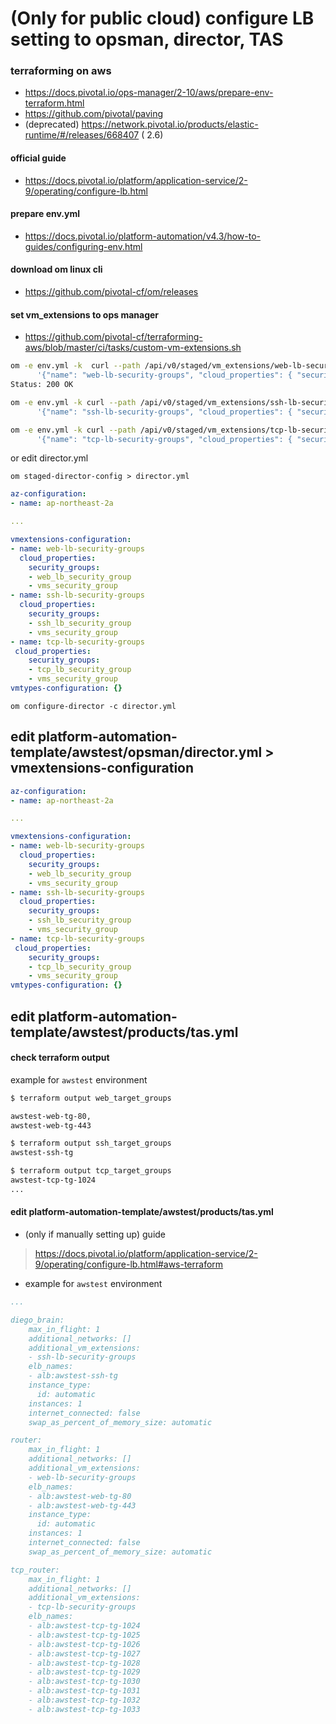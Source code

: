 
# (Only for public cloud) configure LB setting to opsman, director, TAS

### terraforming on aws

- https://docs.pivotal.io/ops-manager/2-10/aws/prepare-env-terraform.html
- https://github.com/pivotal/paving 
- (deprecated) https://network.pivotal.io/products/elastic-runtime/#/releases/668407 ( 2.6)

#### official guide
- https://docs.pivotal.io/platform/application-service/2-9/operating/configure-lb.html
####  prepare env.yml
- https://docs.pivotal.io/platform-automation/v4.3/how-to-guides/configuring-env.html
####  download om linux cli
- https://github.com/pivotal-cf/om/releases
#### set vm_extensions to ops manager
- https://github.com/pivotal-cf/terraforming-aws/blob/master/ci/tasks/custom-vm-extensions.sh
``` bash
om -e env.yml -k  curl --path /api/v0/staged/vm_extensions/web-lb-security-groups -x PUT -d \
      '{"name": "web-lb-security-groups", "cloud_properties": { "security_groups": ["web_lb_security_group", "vms_security_group"] }}'
Status: 200 OK

om -e env.yml -k curl --path /api/v0/staged/vm_extensions/ssh-lb-security-groups -x PUT -d \
      '{"name": "ssh-lb-security-groups", "cloud_properties": { "security_groups": ["ssh_lb_security_group", "vms_security_group"] }}'

om -e env.yml -k curl --path /api/v0/staged/vm_extensions/tcp-lb-security-groups -x PUT -d \
      '{"name": "tcp-lb-security-groups", "cloud_properties": { "security_groups": ["tcp_lb_security_group", "vms_security_group"] }}'
```

or edit director.yml 
```
om staged-director-config > director.yml
```

``` yaml
az-configuration:
- name: ap-northeast-2a

... 

vmextensions-configuration:
- name: web-lb-security-groups
  cloud_properties:
    security_groups:
    - web_lb_security_group
    - vms_security_group
- name: ssh-lb-security-groups
  cloud_properties:
    security_groups:
    - ssh_lb_security_group
    - vms_security_group
- name: tcp-lb-security-groups
 cloud_properties:
    security_groups:
    - tcp_lb_security_group
    - vms_security_group
vmtypes-configuration: {}
```

```
om configure-director -c director.yml

```

##  edit platform-automation-template/awstest/opsman/director.yml > vmextensions-configuration

``` yaml
az-configuration:
- name: ap-northeast-2a

... 

vmextensions-configuration:
- name: web-lb-security-groups
  cloud_properties:
    security_groups:
    - web_lb_security_group
    - vms_security_group
- name: ssh-lb-security-groups
  cloud_properties:
    security_groups:
    - ssh_lb_security_group
    - vms_security_group
- name: tcp-lb-security-groups
 cloud_properties:
    security_groups:
    - tcp_lb_security_group
    - vms_security_group
vmtypes-configuration: {}
```

## edit  platform-automation-template/awstest/products/tas.yml
#### check terraform output 
example for `awstest` environment
``` bash
$ terraform output web_target_groups

awstest-web-tg-80,
awstest-web-tg-443

$ terraform output ssh_target_groups
awstest-ssh-tg

$ terraform output tcp_target_groups
awstest-tcp-tg-1024
...    

```
#### edit platform-automation-template/awstest/products/tas.yml
- (only if manually setting up) guide
> https://docs.pivotal.io/platform/application-service/2-9/operating/configure-lb.html#aws-terraform
- example for `awstest` environment
``` yaml
...

diego_brain:
    max_in_flight: 1
    additional_networks: []
    additional_vm_extensions:
    - ssh-lb-security-groups
    elb_names:
    - alb:awstest-ssh-tg
    instance_type:
      id: automatic
    instances: 1
    internet_connected: false
    swap_as_percent_of_memory_size: automatic

router:
    max_in_flight: 1
    additional_networks: []
    additional_vm_extensions:
    - web-lb-security-groups
    elb_names:
    - alb:awstest-web-tg-80
    - alb:awstest-web-tg-443
    instance_type:
      id: automatic
    instances: 1
    internet_connected: false
    swap_as_percent_of_memory_size: automatic

tcp_router:
    max_in_flight: 1
    additional_networks: []
    additional_vm_extensions: 
    - tcp-lb-security-groups
    elb_names:
    - alb:awstest-tcp-tg-1024
    - alb:awstest-tcp-tg-1025
    - alb:awstest-tcp-tg-1026
    - alb:awstest-tcp-tg-1027
    - alb:awstest-tcp-tg-1028
    - alb:awstest-tcp-tg-1029
    - alb:awstest-tcp-tg-1030
    - alb:awstest-tcp-tg-1031
    - alb:awstest-tcp-tg-1032
    - alb:awstest-tcp-tg-1033
```

